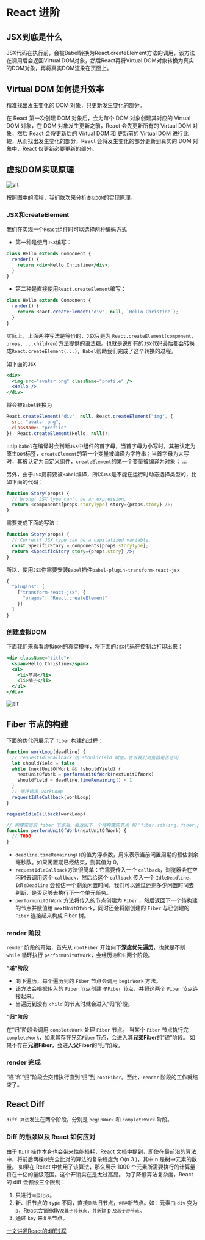 # React 进阶

## JSX到底是什么

JSX代码在执行前，会被Babel转换为React.createElement方法的调用，该方法在调用后会返回Virtual DOM对象，然后React再将Virtual DOM对象转换为真实的DOM对象，再将真实DOM渲染在页面上。

## Virtual DOM 如何提升效率

精准找出发生变化的 DOM 对象，只更新发生变化的部分。

在 React 第一次创建 DOM 对象后，会为每个 DOM 对象创建其对应的 Virtual DOM 对象，在 DOM 对象发生更新之前，React 会先更新所有的 Virtual DOM 对象，然后 React 会将更新后的 Virtual DOM 和 更新前的 Virtual DOM 进行比较，从而找出发生变化的部分，React 会将发生变化的部分更新到真实的 DOM 对象中，React 仅更新必要更新的部分。

## 虚拟DOM实现原理

![alt](/blog/vdom.png)

按照图中的流程，我们依次来分析`虚拟DOM`的实现原理。

### JSX和createElement

我们在实现一个`React`组件时可以选择两种编码方式

* 第一种是使用`JSX`编写：

```jsx
class Hello extends Component {
  render() {
    return <div>Hello Christine</div>;
  }
}
```

* 第二种是直接使用`React.createElement`编写：

```js
class Hello extends Component {
  render() {
    return React.createElement('div', null, `Hello Christine`);
  }
}
```

实际上，上面两种写法是等价的，`JSX`只是为 `React.createElement(component, props, ...children)`方法提供的语法糖。也就是说所有的`JSX`代码最后都会转换成`React.createElement(...)`，`Babel`帮助我们完成了这个转换的过程。

如下面的`JSX`

```jsx
<div>
  <img src="avatar.png" className="profile" />
  <Hello />
</div>
```

将会被`Babel`转换为

```js
React.createElement("div", null, React.createElement("img", {
  src: "avatar.png",
  className: "profile"
}), React.createElement(Hello, null));
```

:::tip
`babel`在编译时会判断`JSX`中组件的首字母，当首字母为小写时，其被认定为原生`DOM`标签，`createElement`的第一个变量被编译为字符串；当首字母为大写时，其被认定为自定义组件，`createElement`的第一个变量被编译为对象；
:::

另外，由于`JSX`提前要被`Babel`编译，所以`JSX`是不能在运行时动态选择类型的，比如下面的代码：

```jsx
function Story(props) {
  // Wrong! JSX type can't be an expression.
  return <components[props.storyType] story={props.story} />;
}
```

需要变成下面的写法：

```jsx
function Story(props) {
  // Correct! JSX type can be a capitalized variable.
  const SpecificStory = components[props.storyType];
  return <SpecificStory story={props.story} />;
}
```

所以，使用`JSX`你需要安装`Babel`插件`babel-plugin-transform-react-jsx`

```js
{
  "plugins": [
    ["transform-react-jsx", {
      "pragma": "React.createElement"
    }]
  ]
}
```

### 创建虚拟DOM

下面我们来看看虚拟`DOM`的真实模样，将下面的`JSX`代码在控制台打印出来：

```jsx
<div className="title">
  <span>Hello Christine</span>
  <ul>
    <li>苹果</li>
    <li>橘子</li>
  </ul>
</div>
```

![alt](/blog/vdom2.jpg)

## Fiber 节点的构建

下面的伪代码展示了 `fiber` 构建的过程：

```js
function workLoop(deadline) {
  // requestIdleCallback 给 shouldYield 赋值，告诉我们浏览器是否空闲
  let shouldYield = false
  while (nextUnitOfWork && !shouldYield) {
    nextUnitOfWork = performUnitOfWork(nextUnitOfWork)
    shouldYield = deadline.timeRemaining() < 1
  }
  // 循环调用 workLoop
  requestIdleCallback(workLoop)
}

requestIdleCallback(workLoop)

// 构建完当前 fiber 节点后，会返回下一个待构建的节点 如：fiber.sibling、fiber.parent...
function performUnitOfWork(nextUnitOfWork) {
  // TODO
}
```

* `deadline.timeRemaining()`的值为浮点数，用来表示当前闲置周期的预估剩余毫秒数。如果闲置期已经结束，则其值为 0。
* `requestIdleCallback`方法很简单：它需要传入一个 `callback`，浏览器会在空闲时去调用这个 `callback`，然后给这个 `callback` 传入一个 `IdleDeadline`，`IdleDeadline` 会预估一个剩余闲置时间，我们可以通过还剩多少闲置时间去判断，是否足够去执行下一个单元任务。
* `performUnitOfWork` 方法将传入的节点创建为 `Fiber` ，然后返回下一个待构建的节点并赋值给 `nextUnitOfWork`，同时还会将刚创建的 `Fiber` 与已创建的 `Fiber` 连接起来构成 Fiber 树。

### render 阶段

`render` 阶段的开始，首先从 `rootFiber` 开始向下**深度优先遍历**，也就是不断 `while` 循环执行 `performUnitOfWork`，会经历`递`和`归`两个阶段。

**“递”阶段**

* 向下遍历，每个遍历到的 `Fiber` 节点会调用 `beginWork` 方法。
* 该方法会根据传入的 `Fiber` 节点创建 `子Fiber` 节点，并将这两个 `Fiber` 节点连接起来。
* 当遍历到没有 `child` 的节点时就会进入“归”阶段。

**“归”阶段**

在“归”阶段会调用 `completeWork` 处理 `Fiber` 节点。
当某个 `Fiber` 节点执行完 `completeWork`，如果其存在兄弟`Fiber`节点，会进入其**兄弟Fiber**的“递”阶段。
如果不存在**兄弟Fiber**，会进入**父Fiber**的“归”阶段。

### render 完成

“递”和“归”阶段会交错执行直到“归”到 `rootFiber`。至此，`render` 阶段的工作就结束了。

## React Diff

`diff 算法`发生在两个阶段，分别是 `beginWork` 和 `completeWork` 阶段。

### Diff 的瓶颈以及 React 如何应对

由于 `Diff` 操作本身也会带来性能损耗，React 文档中提到，即使在最前沿的算法中，将前后两棵树完全比对的算法的复杂程度为 O(n 3 )，其中 n 是树中元素的数量。
如果在 React 中使用了该算法，那么展示 1000 个元素所需要执行的计算量将在十亿的量级范围。这个开销实在是太过高昂。
为了降低算法复杂度，React 的 diff 会预设三个限制：

1. 只进行`同层比较`。
2. 新、旧节点的 `type` 不同，直接`删除`旧节点，`创建`新节点。如：元素由 `div` 变为 `p`，React会`销毁`div`及其子孙节点`，`并新建` p `及其子孙节点`。
3. 通过 `key` 来`复用`节点。

[一文讲通React的diff过程](https://juejin.cn/post/7212918899867041849#heading-0)
